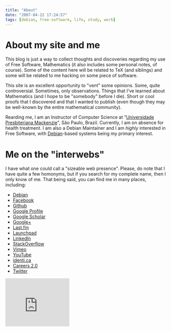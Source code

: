 ```yaml
---
title: "About"
date: "2007-04-22 17:24:57"
tags: [debian, free-software, life, study, work]
---
```


# About my site and me

This blog is just a way to collect thoughts and discoveries regarding my use
of Free Software, Mathematics (it also includes some personal notes, of
course).  Some of the content here will be related to TeX (and siblings) and
some will be related to me hacking on some piece of software.

This site is an excellent opportunity to "vent" some opinions. Some, quite
controversial. Sometimes, only observations. Things that I've learned about Mathematics (and I
hope to be "somebody" before I die). Short or cool proofs that I discovered
and that I wanted to publish (even though they may be well-known by the
entire mathematical community).

Rearding me, I am an Instructor of Computer Science at
"[Universidade Presbiteriana Mackenzie](http://www.mackenzie.br)", São
Paulo, Brazil. Currently, I am on absence for health treatment. I am also a
Debian Maintainer and I am *highly* interested in Free Software, with
[Debian](http://www.debian.org)-based systems being my primary interest.

# Me on the "interwebs"

I have what one could call a "sizeable web presence". Please, do note that I
have quite a few homonyms, but if you search for my complete name, then I
only know of me.  That being said, you can find me in many places,
including:

* [Debian](http://qa.debian.org/developer.php?login=rbrito%40ime.usp.br)
* [Facebook](http://facebook.com/rtbrito)
* [Github](http://github.com/rbrito)
* [Google Profile](http://profiles.google.com/rbrito)
* [Google Scholar](http://scholar.google.com/citations?user=UkkCn38AAAAJ)
* [Google+](https://plus.google.com/+RogérioBrito)
* [Last.fm](http://last.fm/user/rbrito)
* [Launchpad](http://launchpad.net/~rbrito)
* [LinkedIn](http://linkedin.com/in/rtbrito)
* [StackOverflow](http://stackoverflow.com/users/962311)
* [Vimeo](http://vimeo.com/rbrito)
* [YouTube](http://youtube.com/otirbr)
* [identi.ca](http://identi.ca/rbrito)
* [Careers 2.0](http://careers.stackoverflow.com/rbrito)
* [Twitter](https://twitter.com/rtdbrito)

<iframe src="http://githubbadge.appspot.com/badge/rbrito"
 style="border: 0;height: 150px;width: 200px;overflow: hidden"></iframe>
